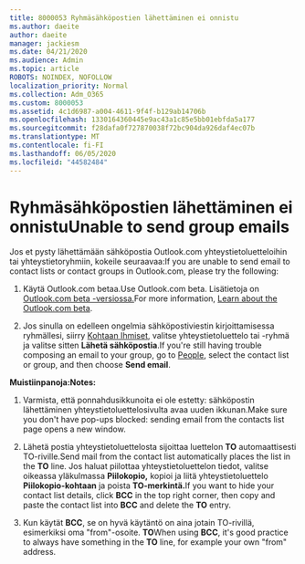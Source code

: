 ```yaml
---
title: 8000053 Ryhmäsähköpostien lähettäminen ei onnistu
ms.author: daeite
author: daeite
manager: jackiesm
ms.date: 04/21/2020
ms.audience: Admin
ms.topic: article
ROBOTS: NOINDEX, NOFOLLOW
localization_priority: Normal
ms.collection: Adm_O365
ms.custom: 8000053
ms.assetid: 4c1d6987-a004-4611-9f4f-b129ab14706b
ms.openlocfilehash: 1330164360445e9ac43a1c85e5bb01ebfda5a177
ms.sourcegitcommit: f28dafa0f727870038f72bc904da926daf4ec07b
ms.translationtype: MT
ms.contentlocale: fi-FI
ms.lasthandoff: 06/05/2020
ms.locfileid: "44582484"
---
```

# <a name="unable-to-send-group-emails"></a><span data-ttu-id="dc1d8-102">Ryhmäsähköpostien lähettäminen ei onnistu</span><span class="sxs-lookup"><span data-stu-id="dc1d8-102">Unable to send group emails</span></span>

<span data-ttu-id="dc1d8-103">Jos et pysty lähettämään sähköpostia Outlook.com yhteystietoluetteloihin tai yhteystietoryhmiin, kokeile seuraavaa:</span><span class="sxs-lookup"><span data-stu-id="dc1d8-103">If you are unable to send email to contact lists or contact groups in Outlook.com, please try the following:</span></span>
  
1. <span data-ttu-id="dc1d8-104">Käytä Outlook.com betaa.</span><span class="sxs-lookup"><span data-stu-id="dc1d8-104">Use Outlook.com beta.</span></span> <span data-ttu-id="dc1d8-105">Lisätietoja on [Outlook.com beta -versiossa.](https://support.office.com/article/e2261c7f-d413-4084-8f22-21282f42d8cf)</span><span class="sxs-lookup"><span data-stu-id="dc1d8-105">For more information, [Learn about the Outlook.com beta](https://support.office.com/article/e2261c7f-d413-4084-8f22-21282f42d8cf).</span></span>
    
2. <span data-ttu-id="dc1d8-106">Jos sinulla on edelleen ongelmia sähköpostiviestin kirjoittamisessa ryhmällesi, siirry [Kohtaan Ihmiset](https://outlook.live.com/people/), valitse yhteystietoluettelo tai -ryhmä ja valitse sitten **Lähetä sähköpostia**.</span><span class="sxs-lookup"><span data-stu-id="dc1d8-106">If you're still having trouble composing an email to your group, go to [People](https://outlook.live.com/people/), select the contact list or group, and then choose **Send email**.</span></span>
    
 <span data-ttu-id="dc1d8-107">**Muistiinpanoja:**</span><span class="sxs-lookup"><span data-stu-id="dc1d8-107">**Notes:**</span></span>
  
1. <span data-ttu-id="dc1d8-108">Varmista, että ponnahdusikkunoita ei ole estetty: sähköpostin lähettäminen yhteystietoluettelosivulta avaa uuden ikkunan.</span><span class="sxs-lookup"><span data-stu-id="dc1d8-108">Make sure you don't have pop-ups blocked: sending email from the contacts list page opens a new window.</span></span>
    
2. <span data-ttu-id="dc1d8-109">Lähetä postia yhteystietoluettelosta sijoittaa luettelon **TO** automaattisesti TO-riville.</span><span class="sxs-lookup"><span data-stu-id="dc1d8-109">Send mail from the contact list automatically places the list in the **TO** line.</span></span> <span data-ttu-id="dc1d8-110">Jos haluat piilottaa yhteystietoluettelon tiedot, valitse oikeassa yläkulmassa **Piilokopio,** kopioi ja liitä yhteystietoluettelo **Piilokopio-kohtaan** ja poista **TO-merkintä.**</span><span class="sxs-lookup"><span data-stu-id="dc1d8-110">If you want to hide your contact list details, click **BCC** in the top right corner, then copy and paste the contact list into **BCC** and delete the **TO** entry.</span></span> 
    
3. <span data-ttu-id="dc1d8-111">Kun käytät **BCC**, se on hyvä käytäntö on aina jotain TO-rivillä, esimerkiksi oma "from"-osoite. **TO**</span><span class="sxs-lookup"><span data-stu-id="dc1d8-111">When using **BCC**, it's good practice to always have something in the **TO** line, for example your own "from" address.</span></span> 
    

